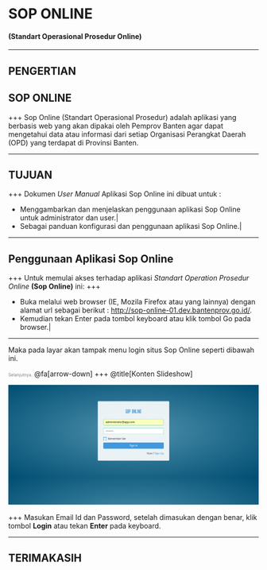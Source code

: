 # SOP ONLINE 
#### (Standart Operasional Prosedur Online)

---

## <span class="gold">PENGERTIAN</span>
## <span class="white">SOP ONLINE</span>

+++
Sop Online <span class="gold">(Standart Operasional Prosedur)</span> adalah aplikasi yang berbasis web yang akan dipakai oleh Pemprov Banten agar dapat mengetahui data atau informasi dari setiap Organisasi Perangkat Daerah (OPD) yang terdapat di Provinsi Banten.

---
## TUJUAN
+++
Dokumen *User Manual* Aplikasi Sop Online ini dibuat untuk :

- Menggambarkan dan menjelaskan penggunaan aplikasi Sop Online untuk administrator dan user.|
- Sebagai panduan konfigurasi dan penggunaan aplikasi Sop Online.|

---
## Penggunaan Aplikasi Sop Online
+++
Untuk memulai akses terhadap aplikasi *Standart Operation Prosedur Online* **(Sop Online)** ini: 
+++
- Buka melalui web browser (IE, Mozila Firefox atau yang lainnya) dengan alamat url sebagai berikut : http://sop-online-01.dev.bantenprov.go.id/.
- Kemudian tekan Enter pada tombol keyboard atau klik tombol Go pada browser.|

---
Maka pada layar akan tampak menu login situs Sop Online seperti dibawah ini.

<span style="font-size:0.6em; color:gray">Selanjutnya.</span>
@fa[arrow-down]
+++
@title[Konten Slideshow]

![tampilan login](/assets/images/01-login.png)

+++
Masukan Email Id dan Password, setelah dimasukan dengan benar, klik tombol **Login** atau tekan **Enter** pada keyboard.

---

## TERIMAKASIH
